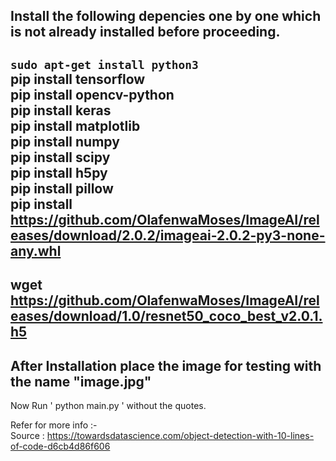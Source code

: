Install the following depencies one by one which is not already installed before proceeding.
------------------------------
`sudo apt-get install python3 `<br />
pip install tensorflow <br />
pip install opencv-python <br /> 
pip install keras<br />
pip install matplotlib<br />
pip install numpy<br />
pip install scipy<br />
pip install h5py<br />
pip install pillow<br />
pip install https://github.com/OlafenwaMoses/ImageAI/releases/download/2.0.2/imageai-2.0.2-py3-none-any.whl
------------------------------
wget https://github.com/OlafenwaMoses/ImageAI/releases/download/1.0/resnet50_coco_best_v2.0.1.h5
------------------------------
After Installation place the image for testing with the name "image.jpg"
------------------------------
Now Run ' python main.py ' without the quotes.<br />

Refer for more info :- <br />
Source : https://towardsdatascience.com/object-detection-with-10-lines-of-code-d6cb4d86f606

